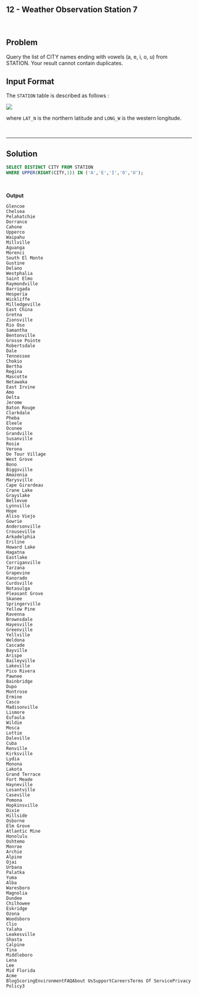 ## 12 - Weather Observation Station 7
<br>

## Problem
Query the list of CITY names ending with vowels (a, e, i, o, u) from STATION. Your result cannot contain duplicates.


## Input Format

The `STATION` table is described as follows :

![](https://s3.amazonaws.com/hr-challenge-images/9336/1449345840-5f0a551030-Station.jpg)

where `LAT_N` is the northern latitude and `LONG_W` is the western longitude.

<br>

---

## Solution


```SQL
SELECT DISTINCT CITY FROM STATION
WHERE UPPER(RIGHT(CITY,1)) IN ('A','E','I','O','U');
```

<br>

**Output**

```
Glencoe
Chelsea
Pelahatchie
Dorrance
Cahone
Upperco
Waipahu
Millville
Aguanga
Morenci
South El Monte
Gustine
Delano
Westphalia
Saint Elmo
Raymondville
Barrigada
Hesperia
Wickliffe
Milledgeville
East China
Gretna
Zionsville
Rio Oso
Samantha
Bentonville
Grosse Pointe
Robertsdale
Dale
Tennessee
Chokio
Bertha
Regina
Mascotte
Netawaka
East Irvine
Amo
Delta
Jerome
Baton Rouge
Clarkdale
Pheba
Eleele
Oconee
Grandville
Susanville
Rosie
Verona
De Tour Village
West Grove
Bono
Biggsville
Amazonia
Marysville
Cape Girardeau
Crane Lake
Grayslake
Bellevue
Lynnville
Hope
Aliso Viejo
Gowrie
Andersonville
Crouseville
Arkadelphia
Eriline
Howard Lake
Hagatna
Eastlake
Corriganville
Tarzana
Grapevine
Kanorado
Curdsville
Notasulga
Pleasant Grove
Skanee
Springerville
Yellow Pine
Ravenna
Brownsdale
Hayesville
Greenville
Yellville
Weldona
Cascade
Bayville
Arispe
Baileyville
Lakeville
Pico Rivera
Pawnee
Bainbridge
Dupo
Montrose
Ermine
Casco
Madisonville
Lismore
Eufaula
Wildie
Mosca
Lottie
Daleville
Cuba
Renville
Kirksville
Lydia
Monona
Lakota
Grand Terrace
Fort Meade
Hayneville
Losantville
Caseville
Pomona
Hopkinsville
Dixie
Hillside
Osborne
Elm Grove
Atlantic Mine
Honolulu
Oshtemo
Monroe
Archie
Alpine
Ojai
Urbana
Palatka
Yuma
Alba
Waresboro
Magnolia
Dundee
Chilhowee
Eskridge
Ozona
Woodsboro
Clio
Yalaha
Leakesville
Shasta
Calpine
Tina
Middleboro
Lena
Lee
Mid Florida
Acme
BlogScoringEnvironmentFAQAbout UsSupportCareersTerms Of ServicePrivacy Policy3
```